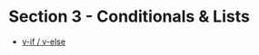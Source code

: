# Section 3 - Conditionals & Lists

* [v-if / v-else](https://github.com/robsonoduarte/learn-vue/blob/e6be21fe62a44d1106d495abc04eb9b01c99cf38/vuejs-2-curse/section-03-conditionals-list/conditionals-v1.html#L8-L9)
